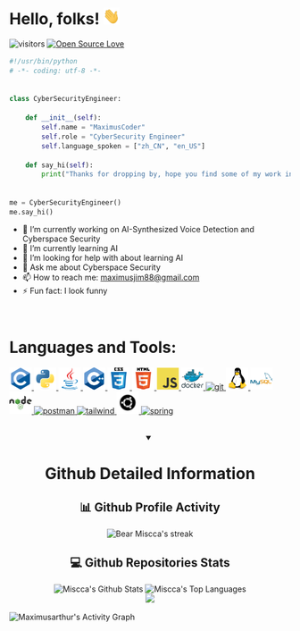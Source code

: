 # Hello, folks! <img src="https://raw.githubusercontent.com/Maximusarthur/Maximusarthur/master/wave.gif" width="30px" height="30px" />
![visitors](https://visitor-badge.laobi.icu/badge?page_id=Maximusarthur.Maximusarthur&format=true)
[![Open Source Love](https://badges.frapsoft.com/os/v1/open-source.svg?v=102)](https://github.com/ellerbrock/open-source-badge/)

```python
#!/usr/bin/python
# -*- coding: utf-8 -*-


class CyberSecurityEngineer:

    def __init__(self):
        self.name = "MaximusCoder"
        self.role = "CyberSecurity Engineer"
        self.language_spoken = ["zh_CN", "en_US"]

    def say_hi(self):
        print("Thanks for dropping by, hope you find some of my work interesting.")


me = CyberSecurityEngineer()
me.say_hi()
```
- 🔭 I’m currently working on AI-Synthesized Voice Detection and Cyberspace Security
- 🌱 I’m currently learning AI
- 🤔 I’m looking for help with about learning AI
- 💬 Ask me about Cyberspace Security
- 📫 How to reach me: maximusjim88@gmail.com
- ⚡ Fun fact: I look funny
<br>

# Languages and Tools:
<p align="left"> 
  <a href="https://www.cprogramming.com/" target="_blank" rel="noreferrer"> 
    <img src="https://raw.githubusercontent.com/devicons/devicon/master/icons/c/c-original.svg" alt="c" width="40" height="40"/> 
  </a> 
  <a href="https://www.python.org" target="_blank" rel="noreferrer"> 
    <img src="https://raw.githubusercontent.com/devicons/devicon/master/icons/python/python-original.svg" alt="python" width="40" height="40"/> 
  </a>
  <a href="https://www.java.com" target="_blank" rel="noreferrer">
    <img src="https://raw.githubusercontent.com/devicons/devicon/master/icons/java/java-original.svg" alt="java" width="40" height="40"/>
  </a> 
  <a href="https://www.w3schools.com/cpp/" target="_blank" rel="noreferrer"> 
    <img src="https://raw.githubusercontent.com/devicons/devicon/master/icons/cplusplus/cplusplus-original.svg" alt="cplusplus" width="40" height="40"/> 
  </a> 
  <a href="https://www.w3schools.com/css/" target="_blank" rel="noreferrer"> 
    <img src="https://raw.githubusercontent.com/devicons/devicon/master/icons/css3/css3-original-wordmark.svg" alt="css3" width="40" height="40"/> 
  </a> 
  <a href="https://www.w3.org/html/" target="_blank" rel="noreferrer"> 
    <img src="https://raw.githubusercontent.com/devicons/devicon/master/icons/html5/html5-original-wordmark.svg" alt="html5" width="40" height="40"/> 
  </a>
  <a href="https://developer.mozilla.org/en-US/docs/Web/JavaScript" target="_blank" rel="noreferrer"> 
    <img src="https://raw.githubusercontent.com/devicons/devicon/master/icons/javascript/javascript-original.svg" alt="javascript" width="40" height="40"/> 
  </a> 
  <a href="https://www.docker.com/" target="_blank" rel="noreferrer"> 
    <img src="https://raw.githubusercontent.com/devicons/devicon/master/icons/docker/docker-original-wordmark.svg" alt="docker" width="40" height="40"/> 
  </a>
  <a href="https://git-scm.com/" target="_blank" rel="noreferrer">
    <img src="https://www.vectorlogo.zone/logos/git-scm/git-scm-icon.svg" alt="git" width="40" height="40"/> 
  </a> 
  <a href="https://www.linux.org/" target="_blank" rel="noreferrer"> 
    <img src="https://raw.githubusercontent.com/devicons/devicon/master/icons/linux/linux-original.svg" alt="linux" width="40" height="40"/>
  </a>
  <a href="https://www.mysql.com/" target="_blank" rel="noreferrer"> 
    <img src="https://raw.githubusercontent.com/devicons/devicon/master/icons/mysql/mysql-original-wordmark.svg" alt="mysql" width="40" height="40"/> 
  </a>
  <a href="https://nodejs.org" target="_blank" rel="noreferrer"> 
    <img src="https://raw.githubusercontent.com/devicons/devicon/master/icons/nodejs/nodejs-original-wordmark.svg" alt="nodejs" width="40" height="40"/> 
  </a>
  <a href="https://postman.com" target="_blank" rel="noreferrer">
    <img src="https://www.vectorlogo.zone/logos/getpostman/getpostman-icon.svg" alt="postman" width="40" height="40"/> 
  </a> 
  <a href="https://tailwindcss.com/" target="_blank" rel="noreferrer"> 
    <img src="https://www.vectorlogo.zone/logos/tailwindcss/tailwindcss-icon.svg" alt="tailwind" width="40" height="40"/>  
  </a>
  <a href="https://ubuntu.com/" target="_blank" rel="noreferrer"> 
    <img src="https://github.com/vorillaz/devicons/blob/master/!PNG/ubuntu.png" alt="ubuntu" width="40" height="40"/>  
  </a>
  <a href="https://spring.io/" target="_blank" rel="noreferrer"> 
    <img src="https://www.vectorlogo.zone/logos/springio/springio-icon.svg" alt="spring" width="40" height="40"/>  
  </a>
</p>
<br>
<details open> 
  <summary align="center"><h1>Github Detailed Information</h1></summary>
  <h2 align="center">📊 Github Profile Activity</h2>

  <p align="center">
    <img title="🔥 Get streak stats for your profile at git.io/streak-stats" alt="Bear Miscca's streak" src="https://streak-stats.demolab.com/?user=Maximusarthur&theme=monokai-metallian&hide_border=true"/>
  </p>

  <h2 align="center">💻 Github Repositories Stats</h3>

  <p align="center">
    <img alt="Miscca's Github Stats" src="https://denvercoder1-github-readme-stats.vercel.app/api/?username=Maximusarthur&show_icons=true&include_all_commits=true&count_private=true&theme=react&hide_border=true&bg_color=1F222E&title_color=F85D7F&icon_color=F8D866" height="192px"/>
    <img alt="Miscca's Top Languages" src="https://denvercoder1-github-readme-stats.vercel.app/api/top-langs/?username=Maximusarthur&langs_count=8&layout=compact&theme=react&hide_border=true&bg_color=1F222E&title_color=F85D7F&icon_color=F8D866&hide=Jupyter%20Notebook,Roff" height="192px"/>
  <br/>
      
  <img src="https://github-profile-trophy.vercel.app/?username=Maximusarthur&column=8"/>
  
  <img alt="Maximusarthur's Activity Graph" src="https://github-readme-activity-graph.vercel.app/graph/?username=Maximusarthur&bg_color=1F222E&color=F8D866&line=F85D7F&point=FFFFFF&hide_border=true" /></a>
  </p>
</details>
